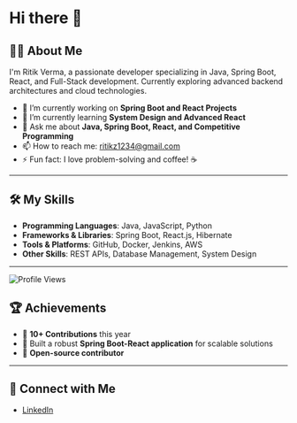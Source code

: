 # Hi there 👋

## 🙋‍♂️ About Me
I'm Ritik Verma, a passionate developer specializing in Java, Spring Boot, React, and Full-Stack development. Currently exploring advanced backend architectures and cloud technologies.

- 🔭 I’m currently working on **Spring Boot and React Projects**  
- 🌱 I’m currently learning **System Design and Advanced React**  
- 💬 Ask me about **Java, Spring Boot, React, and Competitive Programming**  
- 📫 How to reach me: [ritikz1234@gmail.com](mailto:ritikz1234@gmail.com)  
- ⚡ Fun fact: I love problem-solving and coffee! ☕

---

## 🛠️ My Skills
- **Programming Languages**: Java, JavaScript, Python  
- **Frameworks & Libraries**: Spring Boot, React.js, Hibernate  
- **Tools & Platforms**: GitHub, Docker, Jenkins, AWS  
- **Other Skills**: REST APIs, Database Management, System Design  

---
![Profile Views](https://komarev.com/ghpvc/?username=ritik1503&label=Profile%20views&color=0e75b6&style=flat)






## 🏆 Achievements
- 🌟 **10+ Contributions** this year  
- 🌟 Built a robust **Spring Boot-React application** for scalable solutions  
- 🌟 **Open-source contributor**  

---

## 🔗 Connect with Me
- [LinkedIn](https://www.linkedin.com/in/ritik-verma-4143181b6)

